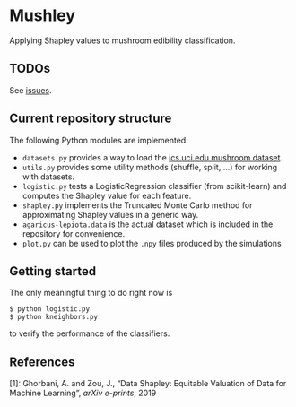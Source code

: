 # Mushley

Applying Shapley values to mushroom edibility classification.

## TODOs
See [issues](https://github.com/gdelazzari/Mushley/issues).

## Current repository structure
The following Python modules are implemented:
- `datasets.py` provides a way to load the [ics.uci.edu mushroom dataset](https://archive.ics.uci.edu/ml/datasets/Mushroom).
- `utils.py` provides some utility methods (shuffle, split, ...) for working with datasets.
- `logistic.py` tests a LogisticRegression classifier (from scikit-learn) and computes the Shapley value for each feature.
- `shapley.py` implements the Truncated Monte Carlo method for approximating Shapley values in a generic way.
- `agaricus-lepiota.data` is the actual dataset which is included in the repository for convenience.
- `plot.py` can be used to plot the `.npy` files produced by the simulations

## Getting started
The only meaningful thing to do right now is

```console
$ python logistic.py
$ python kneighbors.py
```

to verify the performance of the classifiers.

## References
[1]: Ghorbani, A. and Zou, J., “Data Shapley: Equitable Valuation of Data for Machine Learning”, *arXiv e-prints*, 2019
